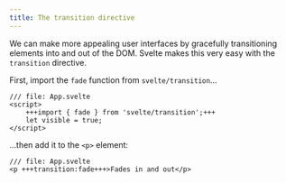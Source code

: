 ```yaml
---
title: The transition directive
---
```


We can make more appealing user interfaces by gracefully transitioning elements into and out of the DOM. Svelte makes this very easy with the `transition` directive.

First, import the `fade` function from `svelte/transition`...

```svelte
/// file: App.svelte
<script>
	+++import { fade } from 'svelte/transition';+++
	let visible = true;
</script>
```

...then add it to the `<p>` element:

```svelte
/// file: App.svelte
<p +++transition:fade+++>Fades in and out</p>
```
